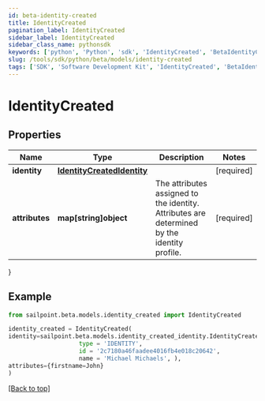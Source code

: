 ```yaml
---
id: beta-identity-created
title: IdentityCreated
pagination_label: IdentityCreated
sidebar_label: IdentityCreated
sidebar_class_name: pythonsdk
keywords: ['python', 'Python', 'sdk', 'IdentityCreated', 'BetaIdentityCreated'] 
slug: /tools/sdk/python/beta/models/identity-created
tags: ['SDK', 'Software Development Kit', 'IdentityCreated', 'BetaIdentityCreated']
---
```


# IdentityCreated


## Properties

Name | Type | Description | Notes
------------ | ------------- | ------------- | -------------
**identity** | [**IdentityCreatedIdentity**](identity-created-identity) |  | [required]
**attributes** | **map[string]object** | The attributes assigned to the identity. Attributes are determined by the identity profile. | [required]
}

## Example

```python
from sailpoint.beta.models.identity_created import IdentityCreated

identity_created = IdentityCreated(
identity=sailpoint.beta.models.identity_created_identity.IdentityCreated_identity(
                    type = 'IDENTITY', 
                    id = '2c7180a46faadee4016fb4e018c20642', 
                    name = 'Michael Michaels', ),
attributes={firstname=John}
)

```
[[Back to top]](#) 

